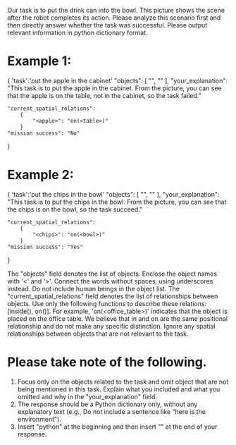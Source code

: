 Our task is to put the drink can into the bowl. This picture shows the scene after the robot completes its action. Please analyze this scenario first and then directly answer whether the task was successful. Please output relevant information in python dictionary format. 

# Example 1:
{
    'task':'put the apple in the cabinet'
    "objects": [
            "<apple>",
            "<cabinet>"
        ],
    "your_explanation": "This task is to put the apple in the cabinet. From the picture, you can see that the apple is on the table, not in the cabinet, so the task failed."

    "current_spatial_relations": 
        {
            "<apple>": "on(<table>)"
        }
    "mission success": "No"
}

# Example 2:
{
    'task':'put the chips in the bowl'
    "objects": [
            "<chips>",
            "<bowl>"
        ],
    "your_explanation": "This task is to put the chips in the bowl. From the picture, you can see that the chips is on the bowl, so the task succeed."

    "current_spatial_relations": 
        {
            "<chips>": "on(<bowl>)"
        }
    "mission success": "Yes"
}

The "objects" field denotes the list of objects. Enclose the object names with '<' and '>'. Connect the words without spaces, using underscores instead. Do not include human beings in the object list.
The "current_spatial_relations" field denotes the list of relationships between objects. Use only the following functions to describe these relations: [inside(), on()]. For example, 'on(<office_table>)' indicates that the object is placed on the office table. We believe that in and on are the same positional relationship and do not make any specific distinction. Ignore any spatial relationships between objects that are not relevant to the task.

# Please take note of the following.
1. Focus only on the objects related to the task and omit object that are not being mentioned in this task. Explain what you included and what you omitted and why in the "your_explanation" field. 
2. The response should be a Python dictionary only, without any explanatory text (e.g., Do not include a sentence like "here is the environment").
3. Insert "python" at the beginning and then insert "" at the end of your response.